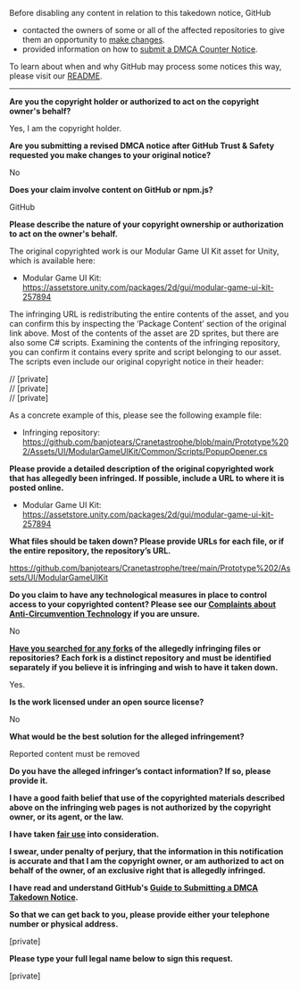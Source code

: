 Before disabling any content in relation to this takedown notice, GitHub
- contacted the owners of some or all of the affected repositories to give them an opportunity to [make changes](https://docs.github.com/en/github/site-policy/dmca-takedown-policy#a-how-does-this-actually-work).
- provided information on how to [submit a DMCA Counter Notice](https://docs.github.com/en/articles/guide-to-submitting-a-dmca-counter-notice).

To learn about when and why GitHub may process some notices this way, please visit our [README](https://github.com/github/dmca/blob/master/README.md#anatomy-of-a-takedown-notice).

---

**Are you the copyright holder or authorized to act on the copyright owner's behalf?**

Yes, I am the copyright holder.

**Are you submitting a revised DMCA notice after GitHub Trust & Safety requested you make changes to your original notice?**

No

**Does your claim involve content on GitHub or npm.js?**

GitHub

**Please describe the nature of your copyright ownership or authorization to act on the owner's behalf.**

The original copyrighted work is our Modular Game UI Kit asset for Unity, which is available here:

- Modular Game UI Kit: https://assetstore.unity.com/packages/2d/gui/modular-game-ui-kit-257894

The infringing URL is redistributing the entire contents of the asset, and you can confirm this by inspecting the ‘Package Content’ section of the original link above. Most of the contents of the asset are 2D sprites, but there are also some C# scripts. Examining the contents of the infringing repository, you can confirm it contains every sprite and script belonging to our asset. The scripts even include our original copyright notice in their header:

// [private]  
// [private]  
// [private]  

As a concrete example of this, please see the following example file:

- Infringing repository: https://github.com/banjotears/Cranetastrophe/blob/main/Prototype%202/Assets/UI/ModularGameUIKit/Common/Scripts/PopupOpener.cs

**Please provide a detailed description of the original copyrighted work that has allegedly been infringed. If possible, include a URL to where it is posted online.**

- Modular Game UI Kit: https://assetstore.unity.com/packages/2d/gui/modular-game-ui-kit-257894

**What files should be taken down? Please provide URLs for each file, or if the entire repository, the repository’s URL.**

https://github.com/banjotears/Cranetastrophe/tree/main/Prototype%202/Assets/UI/ModularGameUIKit

**Do you claim to have any technological measures in place to control access to your copyrighted content? Please see our <a href="https://docs.github.com/articles/guide-to-submitting-a-dmca-takedown-notice#complaints-about-anti-circumvention-technology">Complaints about Anti-Circumvention Technology</a> if you are unsure.**

No

**<a href="https://docs.github.com/articles/dmca-takedown-policy#b-what-about-forks-or-whats-a-fork">Have you searched for any forks</a> of the allegedly infringing files or repositories? Each fork is a distinct repository and must be identified separately if you believe it is infringing and wish to have it taken down.**

Yes.

**Is the work licensed under an open source license?**

No

**What would be the best solution for the alleged infringement?**

Reported content must be removed

**Do you have the alleged infringer’s contact information? If so, please provide it.**

**I have a good faith belief that use of the copyrighted materials described above on the infringing web pages is not authorized by the copyright owner, or its agent, or the law.**

**I have taken <a href="https://www.lumendatabase.org/topics/22">fair use</a> into consideration.**

**I swear, under penalty of perjury, that the information in this notification is accurate and that I am the copyright owner, or am authorized to act on behalf of the owner, of an exclusive right that is allegedly infringed.**

**I have read and understand GitHub's <a href="https://docs.github.com/articles/guide-to-submitting-a-dmca-takedown-notice/">Guide to Submitting a DMCA Takedown Notice</a>.**

**So that we can get back to you, please provide either your telephone number or physical address.**

[private]  

**Please type your full legal name below to sign this request.**

[private]  
